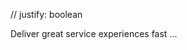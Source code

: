 // justify: boolean
<P
  justify={true}
  color="text-gray-500 dark:text-gray-400"
  >Deliver great service experiences fast ...
</P>